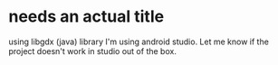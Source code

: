 # needs an actual title
using libgdx (java) library
I'm using android studio. Let me know if the project doesn't work in studio out of the box.
